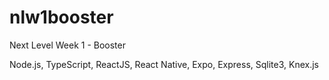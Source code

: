 # nlw1booster
Next Level Week 1 - Booster

Node.js, TypeScript, ReactJS, React Native, Expo, Express, Sqlite3, Knex.js